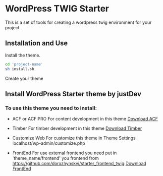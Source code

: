 # WordPress TWIG Starter

This is a set of tools for creating a wordpress twig environment for your project.

## Installation and Use

Install the theme.

```sh
cd 'project-name'
sh install.sh
```

Create your theme

## Install WordPress Starter theme by justDev

### To use this theme you need to install:
- ACF or ACF PRO
For content development in this theme
[Download ACF](https://wordpress.org/plugins/advanced-custom-fields/)

-  Timber
For timber development in this theme
[Download Timber](https://wordpress.org/plugins/timber-library/)

-  Customize Web
For customize this theme in Theme Settings
localhost/wp-admin/customize.php

-  FrontEnd
For use external frontend you need put in 'theme_name/frontend' you frontend from https://github.com/dorozhynskyi/starter_frontend_twig
[Download FrontEnd](https://github.com/dorozhynskyi/starter_frontend_twig)
